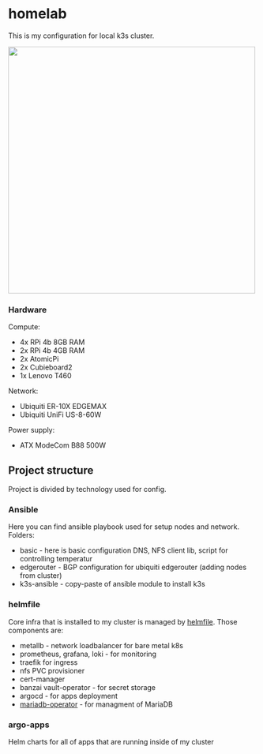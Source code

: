# homelab

This is my configuration for local k3s cluster.



<img src="https://mort.mkaciuba.com/images/transform/ZmlsZXMvc291cmNlcy9ubm5fZWM5MzZmY2Q3ZC5qcGc/photo_admin_big.jpg" width="500px"/>

### Hardware

Compute:

* 4x RPi 4b 8GB RAM
* 2x RPi 4b 4GB RAM
* 2x AtomicPi
* 2x Cubieboard2
* 1x Lenovo T460

Network:

* Ubiquiti ER-10X EDGEMAX
* Ubiquiti UniFi US-8-60W

Power supply:
* ATX ModeCom B88 500W


## Project structure

Project is divided by technology used for config.

### Ansible

Here you can find ansible playbook used for setup nodes and network. Folders:

* basic - here is basic configuration DNS, NFS client lib, script for controlling temperatur
* edgerouter - BGP configuration for ubiquiti edgerouter (adding nodes from cluster)
* k3s-ansible - copy-paste of ansible module to install k3s

### helmfile

Core infra that is installed to my cluster is managed by [helmfile](https://github.com/roboll/helmfile). Those components are:
- metallb - network loadbalancer for bare metal k8s
- prometheus, grafana, loki - for monitoring
- traefik for ingress
- nfs PVC provisioner
- cert-manager
- banzai vault-operator - for secret storage
- argocd - for apps deployment
- [mariadb-operator](https://github.com/aldor007/mariadb-operator) - for managment of MariaDB


### argo-apps

Helm charts for all of apps that are running inside of my cluster